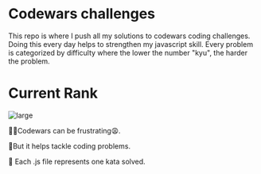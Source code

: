 # Codewars challenges 
This repo is where I push all my solutions to codewars coding challenges. Doing this every day helps to strengthen my javascript skill.  Every problem is categorized by difficulty where the lower the number "kyu", the harder the problem.
# Current Rank


![large](https://user-images.githubusercontent.com/97654031/213863019-2a45b668-fbae-4cc7-bd01-2a642185379e.svg)



🤦‍♂️Codewars can be frustrating😩.

🥳But it helps tackle coding problems.

🎯 Each .js file represents one kata solved.
